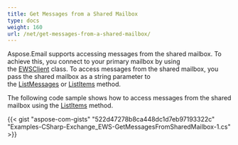 ```yaml
---
title: Get Messages from a Shared Mailbox
type: docs
weight: 160
url: /net/get-messages-from-a-shared-mailbox/
---
```



Aspose.Email supports accessing messages from the shared mailbox. To achieve this, you connect to your primary mailbox by using the [EWSClient](https://apireference.aspose.com/email/net/aspose.email.clients.exchange.webservice/ewsclient) class. To access messages from the shared mailbox, you pass the shared mailbox as a string parameter to the [ListMessages](https://apireference.aspose.com/email/net/aspose.email.clients.exchange.webservice.iewsclient/listmessages/methods/13) or [ListItems](https://apireference.aspose.com/email/net/aspose.email.clients.exchange.webservice.iewsclient/listitems/methods/3) method.

The following code sample shows how to access messages from the shared mailbox using the [ListItems](https://apireference.aspose.com/email/net/aspose.email.clients.exchange.webservice.iewsclient/listitems/methods/3) method.

{{< gist "aspose-com-gists" "522d47278b8ca448dc1d7eb97193322c" "Examples-CSharp-Exchange_EWS-GetMessagesFromSharedMailbox-1.cs" >}}
